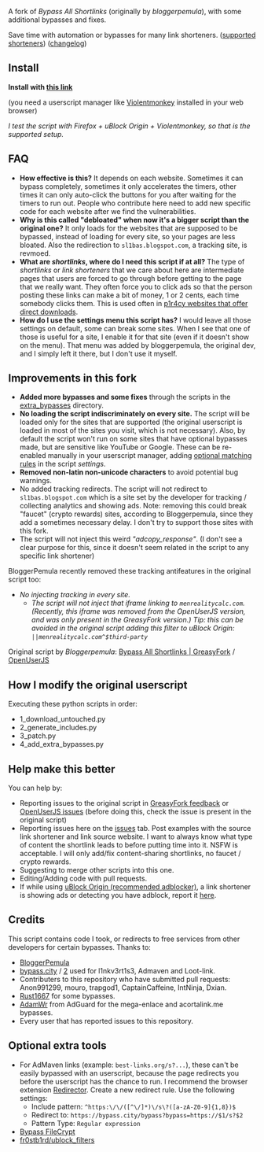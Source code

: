 A fork of *Bypass All Shortlinks* (originally by *bloggerpemula*), with some additional bypasses and fixes.

Save time with automation or bypasses for many link shorteners.
([supported shorteners](https://codeberg.org/Amm0ni4/bypass-all-shortlinks-debloated/src/branch/main/supported_sites.txt)) ([changelog](https://codeberg.org/Amm0ni4/bypass-all-shortlinks-debloated/commits/branch/main/Bypass_All_Shortlinks.user.js))

## Install
**Install with [this link](https://codeberg.org/Amm0ni4/bypass-all-shortlinks-debloated/raw/branch/main/Bypass_All_Shortlinks.user.js)**

(you need a userscript manager like [Violentmonkey](https://violentmonkey.github.io/) installed in your web browser)

*I test the script with Firefox + uBlock Origin + Violentmonkey, so that is the supported setup.*

## FAQ
- **How effective is this?** It depends on each website. Sometimes it can bypass completely, sometimes it only accelerates the timers, other times it can only auto-click the buttons for you after waiting for the timers to run out. People who contribute here need to add new specific code for each website after we find the vulnerabilities.
- **Why is this called "debloated" when now it's a bigger script than the original one?** It only loads for the websites that are supposed to be bypassed, instead of loading for every site, so your pages are less bloated. Also the redirection to `sl1bas.blogspot.com`, a tracking site, is revmoed.
- **What are *shortlinks*, where do I need this script if at all?** The type of *shortlinks* or *link shorteners* that we care about here are intermediate pages that users are forced to go through before getting to the page that we really want. They often force you to click ads so that the person posting these links can make a bit of money, 1 or 2 cents, each time somebody clicks them. This is used often in [p1r4cy websites that offer direct downloads](https://fmhy.net/downloadpiracyguide#video-sites).
- **How do I use the settings menu this script has?** I would leave all those settings on default, some can break some sites. When I see that one of those is useful for a site, I enable it for that site (even if it doesn't show on the menu). That menu was added by bloggerpemula, the original dev, and I simply left it there, but I don't use it myself.

## Improvements in this fork
- **Added more bypasses and some fixes** through the scripts in the [extra_bypasses](https://codeberg.org/Amm0ni4/bypass-all-shortlinks-debloated/src/branch/main/extra_bypasses) directory.
- **No loading the script indiscriminately on every site.** The script will be loaded only for the sites that are supported (the original userscript is loaded in most of the sites you visit, which is not necessary). Also, by default the script won't run on some sites that have optional bypasses made, but are sensitive like YouTube or Google. These can be re-enabled manually in your userscript manager, adding [optional matching rules](https://codeberg.org/Amm0ni4/bypass-all-shortlinks-debloated/src/branch/main/docs/optional_matching_rules.md) in the script _settings_.
- **Removed non-latin non-unicode characters** to avoid potential bug warnings.
- No added tracking redirects. The script will not redirect to `sl1bas.blogspot.com` which is a site set by the developer for tracking / collecting analytics and showing ads. Note: removing this could break "faucet" (crypto rewards) sites, according to Bloggerpemula, since they add a sometimes necessary delay. I don't try to support those sites with this fork.
- The script will not inject this weird _"adcopy_response"_. (I don't see a clear purpose for this, since it doesn't seem related in the script to any specific link shortener)

BloggerPemula recently removed these tracking antifeatures in the original script too:
- _No injecting tracking in every site._
    - _The script will not inject that _iframe_ linking to `menrealitycalc.com`. (Recently, this _iframe_ was removed from the OpenUserJS version, and was only present in the GreasyFork version.)
    _Tip: this can be avoided in the original script adding this filter to uBlock Origin: `||menrealitycalc.com^$third-party`__

Original script by *Bloggerpemula*: [Bypass All Shortlinks | GreasyFork](https://greasyfork.org/scripts/431691) / [OpenUserJS](https://openuserjs.org/scripts/Bloggerpemula/Bypass_All_Shortlinks_Manual_Captcha)

## How I modify the original userscript
Executing these python scripts in order:
- 1_download_untouched.py
- 2_generate_includes.py
- 3_patch.py
- 4_add_extra_bypasses.py

## Help make this better
You can help by:
- Reporting issues to the original script in [GreasyFork feedback](https://greasyfork.org/scripts/431691/feedback) or [OpenUserJS issues](https://openuserjs.org/scripts/Bloggerpemula/Bypass_All_Shortlinks_Manual_Captcha/issues) (before doing this, check the issue is present in the original script)
- Reporting issues here on the [issues](https://codeberg.org/Amm0ni4/bypass-all-shortlinks-debloated/issues) tab. Post examples with the source link shortener and link source website. I want to always know what type of content the shortlink leads to before putting time into it. NSFW is acceptable. I will only add/fix content-sharing shortlinks, no faucet / crypto rewards.
- Suggesting to merge other scripts into this one.
- Editing/Adding code with pull requests.
- If while using [uBlock Origin (recommended adblocker)](https://github.com/gorhill/uBlock?tab=readme-ov-file#ublock-origin-ubo), a link shortener is showing ads or detecting you have adblock, report it [here](https://github.com/uBlockOrigin/uAssets/discussions/17361).

## Credits
This script contains code I took, or redirects to free services from other developers for certain bypasses.
Thanks to:
- [BloggerPemula](https://greasyfork.org/users/810571-bloggerpemula)
- [bypass.city](https://bypass.city/) / [2](https://adbypass.org/) used for l1nkv3rt1s3, Admaven and Loot-link.
- Contributers to this repository who have submitted pull requests: Anon991299, mouro, trapgod1, CaptainCaffeine, IntNinja, Dxian.
- [Rust1667](https://greasyfork.org/users/980489-rust1667) for some bypasses.
- [AdamWr](https://github.com/AdamWr) from AdGuard for the mega-enlace and acortalink.me bypasses.
- Every user that has reported issues to this repository.

## Optional extra tools
- For AdMaven links (example: `best-links.org/s?...`), these can't be easily bypassed with an userscript, because the page redirects you before the userscript has the chance to run. I recommend the browser extension [Redirector](https://einaregilsson.com/redirector/). 
Create a new redirect rule. Use the following settings: 
    - Include pattern: `^https:\/\/([^\/]*)\/s\?([a-zA-Z0-9]{1,8})$`
    - Redirect to: `https://bypass.city/bypass?bypass=https://$1/s?$2`
    - Pattern Type: `Regular expression`
- [Bypass FileCrypt](https://greasyfork.org/en/scripts/403170-bypass-filecrypt)
- [fr0stb1rd/ublock_filters](https://gitlab.com/fr0stb1rd/ublock_filters/)
